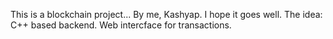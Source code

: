 This is a blockchain project... By me, Kashyap.
I hope it goes well.
The idea: C++ based backend. Web intercface for transactions.
